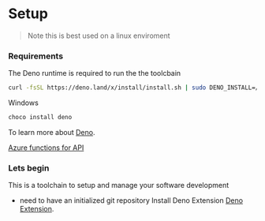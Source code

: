 
# Setup

> Note this is best used on a linux enviroment
### Requirements 

The Deno runtime is required to run the the toolcbain

```bash
curl -fsSL https://deno.land/x/install/install.sh | sudo DENO_INSTALL=/usr/local sh
```

Windows

```bash
choco install deno
```

To learn more about [Deno](https://deno.land/).   


[Azure functions for API](https://docs.microsoft.com/en-us/azure/static-web-apps/add-api) 

 ### Lets begin
 This is a toolchain to setup and manage your software development

- need to have an initialized git repository
Install Deno Extension
[Deno Extension](https://www.codenewbie.org/podcast/how-to-harness-privilege-to-create-equitable-design). 